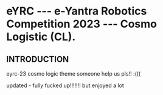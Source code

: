 # eYRC --- e-Yantra Robotics Competition 2023 --- Cosmo Logistic (CL). #

## INTRODUCTION ##

eyrc-23 cosmo logic theme
someone help us pls!! :(((

updated - fully fucked up!!!!!!! but enjoyed a lot

